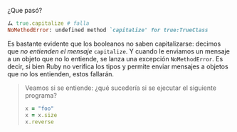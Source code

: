 ¿Que pasó?

```ruby
ム true.capitalize # falla
NoMethodError: undefined method `capitalize' for true:TrueClass
```

Es bastante evidente que los booleanos no saben capitalizarse: decimos que _no entienden el mensaje_ `capitalize`. Y cuando le enviamos un mensaje a un objeto que no lo entiende, se lanza una excepción `NoMethodError`. Es decir, si bien Ruby no verifica los tipos y permite enviar mensajes a objetos que no los entienden, estos fallarán.

> Veamos si se entiende: ¿qué sucedería si se ejecutar el siguiente programa?
> 
> ```ruby
> x = "foo"
> x = x.size
> x.reverse 
> ```